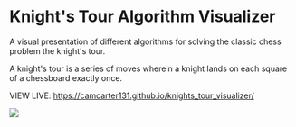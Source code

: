 # Knight's Tour Algorithm Visualizer

A visual presentation of different algorithms for solving the classic chess problem the knight's tour. 

A knight's tour is a series of moves wherein a knight lands on each square of a chessboard exactly once.

VIEW LIVE: https://camcarter131.github.io/knights_tour_visualizer/

![](tour3.gif)
